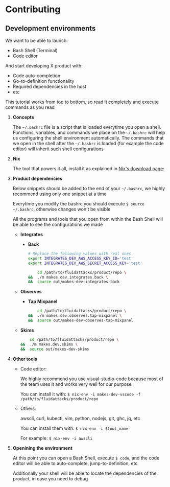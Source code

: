 # Contributing

## Development environments

We want to be able to launch:
- Bash Shell (Terminal)
- Code editor

And start developing X product with:
- Code auto-completion
- Go-to-definition functionality
- Required dependencies in the host
- etc

This tutorial works from top to bottom,
so read it completely and execute commands as you read

1. **Concepts**

    The `~/.bashrc` file is a script that is loaded everytime you open a shell.
    Functions, variables, and commands we place on the `~/.bashrc` will help us configuring the shell environment automatically. The commands that we open in the shell after the `~/.bashrc` is loaded (for example the code editor) will inherit such shell configurations

1. **Nix**

    The tool that powers it all, install it as explained in
    [Nix's download page](https://nixos.org/download.html):

1. **Product dependencies**

    Below snippets should be added to the end of your `~/.bashrc`,
    we highly recommend using only one snippet at a time

    Everytime you modify the bashrc you should execute `$ source ~/.bashrc`,
    otherwise changes won't be visible

    All the programs and tools that you open from within the Bash Shell will
    be able to see the configurations we made

    - **Integrates**

        - **Back**

            ```bash
            # Replace the following values with real ones
            export INTEGRATES_DEV_AWS_ACCESS_KEY_ID='test'
            export INTEGRATES_DEV_AWS_SECRET_ACCESS_KEY='test'

                cd /path/to/fluidattacks/product/repo \
            &&  ./m makes.dev.integrates.back \
            &&  source out/makes-dev-integrates-back
            ```

    - **Observes**

        - **Tap Mixpanel**

            ```bash
                cd /path/to/fluidattacks/product/repo \
            &&  ./m makes.dev.observes.tap-mixpanel \
            &&  source out/makes-dev-observes-tap-mixpanel
            ```

    - **Skims**

        ```bash
            cd /path/to/fluidattacks/product/repo \
        &&  ./m makes.dev.skims \
        &&  source out/makes-dev-skims
        ```

1. **Other tools**

    - Code editor:

      We highly recommend you use visual-studio-code because most of the team uses it and works very well for our purpose

      You can install it with:
      `$ nix-env -i makes-dev-vscode -f /path/to/fluidattacks/product/repo`

    - Others:

      awscli, curl, kubectl, vim, python, nodejs, git, ghc, jq, etc

      You can install them with:
      `$ nix-env -i $tool_name`

      For example: `$ nix-env -i awscli`

1. **Openining the environment**

    At this point you can open a Bash Shell,
    execute `$ code`, and the code editor will be able to auto-complete,
    jump-to-definition, etc

    Additionally your shell will be able to locate the dependencies of the product,
    in case you need to debug
